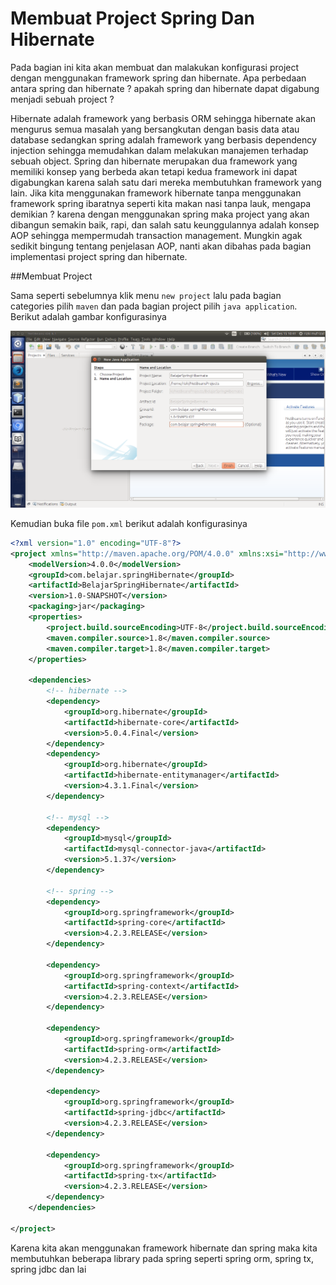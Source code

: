 # Membuat Project Spring Dan Hibernate

Pada bagian ini kita akan membuat dan malakukan konfigurasi project dengan menggunakan framework spring dan hibernate. Apa perbedaan antara spring dan hibernate ? apakah spring dan hibernate dapat digabung menjadi sebuah project ?

Hibernate adalah framework yang berbasis ORM sehingga hibernate akan mengurus semua masalah yang bersangkutan dengan basis data atau database sedangkan spring adalah framework yang berbasis dependency injection sehingga memudahkan dalam melakukan manajemen terhadap sebuah object. Spring dan hibernate merupakan dua framework yang memiliki konsep yang berbeda akan tetapi kedua framework ini dapat digabungkan karena salah satu dari mereka membutuhkan framework yang lain. Jika kita menggunakan framework hibernate tanpa menggunakan framework spring ibaratnya seperti kita makan nasi tanpa lauk, mengapa demikian ? karena dengan menggunakan spring maka project yang akan dibangun semakin baik, rapi, dan salah satu keunggulannya adalah konsep AOP sehingga mempermudah transaction management. Mungkin agak sedikit bingung tentang penjelasan AOP, nanti akan dibahas pada bagian implementasi project spring dan hibernate.

##Membuat Project

Sama seperti sebelumnya klik menu `new project` lalu pada bagian categories pilih `maven` dan pada bagian project pilih `java application`. Berikut adalah gambar konfigurasinya

![](gambar/screenshot16.png)

Kemudian buka file `pom.xml` berikut adalah konfigurasinya

```xml
<?xml version="1.0" encoding="UTF-8"?>
<project xmlns="http://maven.apache.org/POM/4.0.0" xmlns:xsi="http://www.w3.org/2001/XMLSchema-instance" xsi:schemaLocation="http://maven.apache.org/POM/4.0.0 http://maven.apache.org/xsd/maven-4.0.0.xsd">
    <modelVersion>4.0.0</modelVersion>
    <groupId>com.belajar.springHibernate</groupId>
    <artifactId>BelajarSpringHibernate</artifactId>
    <version>1.0-SNAPSHOT</version>
    <packaging>jar</packaging>
    <properties>
        <project.build.sourceEncoding>UTF-8</project.build.sourceEncoding>
        <maven.compiler.source>1.8</maven.compiler.source>
        <maven.compiler.target>1.8</maven.compiler.target>
    </properties>
    
    <dependencies>
        <!-- hibernate -->
        <dependency>
            <groupId>org.hibernate</groupId>
            <artifactId>hibernate-core</artifactId>
            <version>5.0.4.Final</version>
        </dependency>
        <dependency>
            <groupId>org.hibernate</groupId>
            <artifactId>hibernate-entitymanager</artifactId>
            <version>4.3.1.Final</version>
        </dependency>
        
        <!-- mysql -->
        <dependency>
            <groupId>mysql</groupId>
            <artifactId>mysql-connector-java</artifactId>
            <version>5.1.37</version>
        </dependency>
        
        <!-- spring -->
        <dependency>
            <groupId>org.springframework</groupId>
            <artifactId>spring-core</artifactId>
            <version>4.2.3.RELEASE</version>
        </dependency>

        <dependency>
            <groupId>org.springframework</groupId>
            <artifactId>spring-context</artifactId>
            <version>4.2.3.RELEASE</version>
        </dependency>

        <dependency>
            <groupId>org.springframework</groupId>
            <artifactId>spring-orm</artifactId>
            <version>4.2.3.RELEASE</version>
        </dependency>

        <dependency>
            <groupId>org.springframework</groupId>
            <artifactId>spring-jdbc</artifactId>
            <version>4.2.3.RELEASE</version>
        </dependency>

        <dependency>
            <groupId>org.springframework</groupId>
            <artifactId>spring-tx</artifactId>
            <version>4.2.3.RELEASE</version>
        </dependency>
    </dependencies>
    
</project>
```

Karena kita akan menggunakan framework hibernate dan spring maka kita membutuhkan beberapa library pada spring seperti spring orm, spring tx, spring jdbc dan lai
